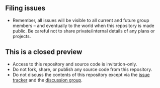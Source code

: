## Filing issues

* Remember, all issues will be visible to all current and future group members –
  and eventually to the world when this repository is made public.
  Be careful not to share private/internal details of any plans or projects.

## This is a closed preview

* Access to this repository and source code is invitation-only.
* Do not fork, share, or publish any source code from this repository.
* Do not discuss the contents of this repository except via the [issue
  tracker](https://github.com/flutter/flutter/issues) and the [discussion
  group](https://groups.google.com/forum/#!forum/flutter_early_access).
